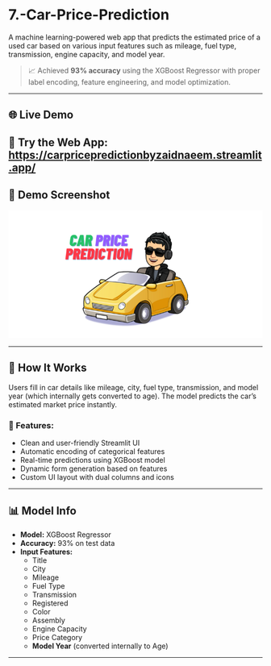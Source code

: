 # 7.-Car-Price-Prediction



A machine learning-powered web app that predicts the estimated price of a used car based on various input features such as mileage, fuel type, transmission, engine capacity, and model year.

> 📈 Achieved **93% accuracy** using the XGBoost Regressor with proper label encoding, feature engineering, and model optimization.

---

## 🌐 Live Demo

🔗 **Try the Web App**: https://carpricepredictionbyzaidnaeem.streamlit.app/
---

## 📸 Demo Screenshot

![App Screenshot](gitimg.png) <!-- Optional: Add a screenshot of your app here -->

---

## 🧠 How It Works

Users fill in car details like mileage, city, fuel type, transmission, and model year (which internally gets converted to age). The model predicts the car’s estimated market price instantly.

### 🎯 Features:
- Clean and user-friendly Streamlit UI
- Automatic encoding of categorical features
- Real-time predictions using XGBoost model
- Dynamic form generation based on features
- Custom UI layout with dual columns and icons

---

## 📊 Model Info

- **Model:** XGBoost Regressor
- **Accuracy:** 93% on test data
- **Input Features:**
  - Title
  - City
  - Mileage
  - Fuel Type
  - Transmission
  - Registered
  - Color
  - Assembly
  - Engine Capacity
  - Price Category
  - **Model Year** (converted internally to Age)

---

